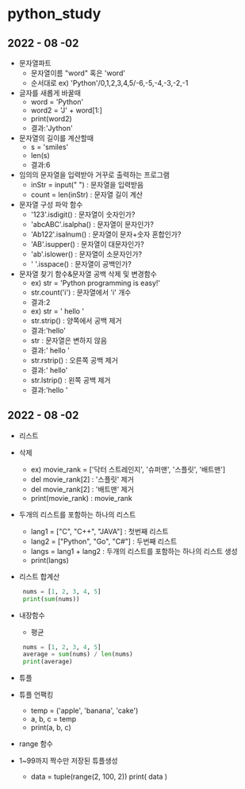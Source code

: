 # python_study

## 2022 - 08 -02

- 문자열파트
  - 문자열이름 "word" 혹은 'word'
  - 순서대로 ex) 'Python'/0,1,2,3,4,5/-6,-5,-4,-3,-2,-1 
- 글자를 새롭게 바꿀때 
  - word = 'Python'
  - word2 = 'J' + word[1:]
  - print(word2)
  - 결과:'Jython'
- 문자열의 길이를 계산할때
  - s = 'smiles'
  - len(s)
  - 결과:6
- 임의의 문자열을 입력받아 거꾸로 출력하는 프로그램
  - inStr = input(" ") : 문자열을 입력받음
  - count = len(inStr) : 문자열 길이 계산
- 문자열 구성 파악 함수
  - '123'.isdigit() : 문자열이 숫자인가?
  - 'abcABC'.isalpha() : 문자열이 문자인가?
  - 'Ab122'.isalnum() : 문자열이 문자+숫자 혼합인가?
  - 'AB'.isupper() : 문자열이 대문자인가?
  - 'ab'.islower() : 문자열이 소문자인가?
  - ' '.isspace() : 문자열이 공백인가?
- 문자열 찾기 함수&문자열 공백 삭제 및 변경함수
  - ex) str = 'Python programming is easy!'
  - str.count('i') : 문자열에서 'i' 개수
  - 결과:2
  - ex) str = ' hello '
  - str.strip() : 양쪽에서 공백 제거
  - 결과:'hello'
  - str : 문자열은 변하지 않음
  - 결과:' hello '
  - str.rstrip() : 오른쪽 공백 제거
  - 결과:' hello'
  - str.lstrip() : 왼쪽 공백 제거
  - 결과:'hello '

## 2022 - 08 -02

- 리스트
- 삭제
  - ex) movie_rank = ['닥터 스트레인지', '슈퍼맨', '스플릿', '배트맨']
  - del movie_rank[2] : '스플릿' 제거
  - del movie_rank[2] : '배트맨' 제거
  - print(movie_rank) : movie_rank 
- 두개의 리스트를 포함하는 하나의 리스트
  - lang1 = ["C", "C++", "JAVA"] : 첫번째 리스트
  - lang2 = ["Python", "Go", "C#"] : 두번째 리스트
  - langs = lang1 + lang2 : 두개의 리스트를 포함하는 하나의 리스트 생성
  - print(langs)
- 리스트 합계산
   ```python
    nums = [1, 2, 3, 4, 5]
    print(sum(nums))
    ```
- 내장함수
   - 평균
   ```python
    nums = [1, 2, 3, 4, 5]
    average = sum(nums) / len(nums)
    print(average)
   ```
- 튜플

- 튜플 언팩킹
  - temp = ('apple', 'banana', 'cake')
  - a, b, c = temp
  - print(a, b, c)
- range 함수
  
- 1~99까지 짝수만 저장된 튜플생성
  - data = tuple(range(2, 100, 2))
  print( data )
